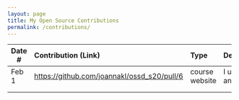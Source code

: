 ```yaml
---
layout: page
title: My Open Source Contributions
permalink: /contributions/
---
```


<!--
Type of the contribution should be "Wikipedia edit", "OpenStreet Map feature", "Documentation", "Course website", "Blog",
"Browse Add-on", etc.

The description should include a brief summary of what you did.

Replace the first row with your own contribution. 

-->





| Date #       | Contribution (Link)  | Type  | Description |
|---|:---|:---|:---|
| Feb 1   | https://github.com/joannakl/ossd_s20/pull/6   | course website    |   I updated an old link.    |
|     |     |     |      |
|     |     |     |      |
